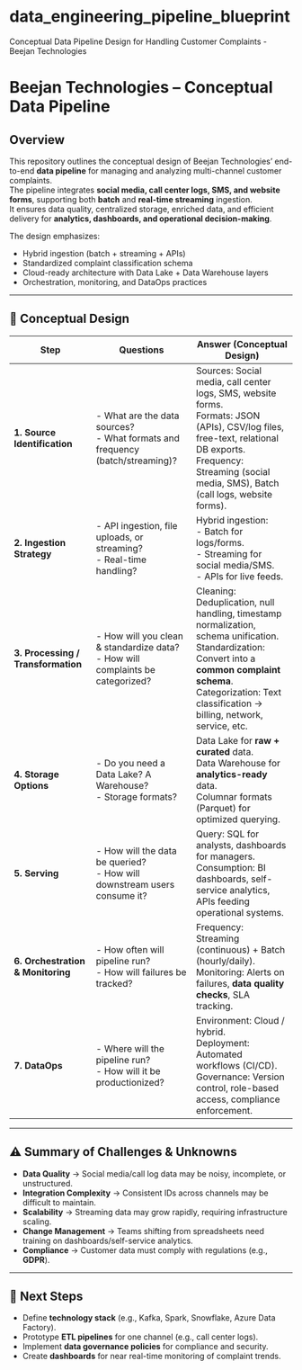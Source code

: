 # data_engineering_pipeline_blueprint
Conceptual Data Pipeline Design for Handling Customer Complaints - Beejan Technologies

#  Beejan Technologies – Conceptual Data Pipeline

## Overview
This repository outlines the conceptual design of Beejan Technologies’ end-to-end **data pipeline** for managing and analyzing multi-channel customer complaints.  
The pipeline integrates **social media, call center logs, SMS, and website forms**, supporting both **batch** and **real-time streaming** ingestion.  
It ensures data quality, centralized storage, enriched data, and efficient delivery for **analytics, dashboards, and operational decision-making**.

The design emphasizes:
- Hybrid ingestion (batch + streaming + APIs)  
- Standardized complaint classification schema  
- Cloud-ready architecture with Data Lake + Data Warehouse layers  
- Orchestration, monitoring, and DataOps practices  

---

## 📂 Conceptual Design

| **Step** | **Questions** | **Answer (Conceptual Design)** |
|----------|---------------|--------------------------------|
| **1. Source Identification** | - What are the data sources?<br>- What formats and frequency (batch/streaming)? | Sources: Social media, call center logs, SMS, website forms.<br>Formats: JSON (APIs), CSV/log files, free-text, relational DB exports.<br>Frequency: Streaming (social media, SMS), Batch (call logs, website forms). |
| **2. Ingestion Strategy** | - API ingestion, file uploads, or streaming?<br>- Real-time handling? | Hybrid ingestion:<br>- Batch for logs/forms.<br>- Streaming for social media/SMS.<br>- APIs for live feeds. |
| **3. Processing / Transformation** | - How will you clean & standardize data?<br>- How will complaints be categorized? | Cleaning: Deduplication, null handling, timestamp normalization, schema unification.<br>Standardization: Convert into a **common complaint schema**.<br>Categorization: Text classification → billing, network, service, etc. |
| **4. Storage Options** | - Do you need a Data Lake? A Warehouse?<br>- Storage formats? | Data Lake for **raw + curated** data.<br>Data Warehouse for **analytics-ready** data.<br>Columnar formats (Parquet) for optimized querying. |
| **5. Serving** | - How will the data be queried?<br>- How will downstream users consume it? | Query: SQL for analysts, dashboards for managers.<br>Consumption: BI dashboards, self-service analytics, APIs feeding operational systems. |
| **6. Orchestration & Monitoring** | - How often will pipeline run?<br>- How will failures be tracked? | Frequency: Streaming (continuous) + Batch (hourly/daily).<br>Monitoring: Alerts on failures, **data quality checks**, SLA tracking. |
| **7. DataOps** | - Where will the pipeline run?<br>- How will it be productionized? | Environment: Cloud / hybrid.<br>Deployment: Automated workflows (CI/CD).<br>Governance: Version control, role-based access, compliance enforcement. |

---

## ⚠️ Summary of Challenges & Unknowns
- **Data Quality** → Social media/call log data may be noisy, incomplete, or unstructured.  
- **Integration Complexity** → Consistent IDs across channels may be difficult to maintain.  
- **Scalability** → Streaming data may grow rapidly, requiring infrastructure scaling.  
- **Change Management** → Teams shifting from spreadsheets need training on dashboards/self-service analytics.  
- **Compliance** → Customer data must comply with regulations (e.g., **GDPR**).  

---

## 🚀 Next Steps
- Define **technology stack** (e.g., Kafka, Spark, Snowflake, Azure Data Factory).  
- Prototype **ETL pipelines** for one channel (e.g., call center logs).  
- Implement **data governance policies** for compliance and security.  
- Create **dashboards** for near real-time monitoring of complaint trends.  


